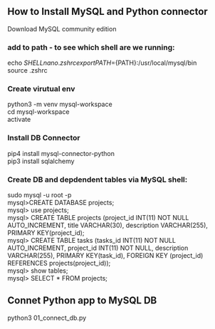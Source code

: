 
## How to Install MySQL and Python connector
Download MySQL community edition
### add to path - to see which shell are we running:
echo $SHELL  
nano .zshrc  
export PATH=${PATH}:/usr/local/mysql/bin  
source .zshrc  

###  Create virutual env
python3 -m venv mysql-workspace  
cd mysql-workspace  
activate  

### Install DB Connector 
pip4 install mysql-connector-python  
pip3 install sqlalchemy  

### Create  DB and depdendent tables via MySQL shell:
sudo mysql -u root -p      
mysql>CREATE DATABASE projects;  
mysql> use projects;  
mysql> CREATE TABLE projects (project_id INT(11) NOT NULL AUTO_INCREMENT, title VARCHAR(30), description VARCHAR(255), PRIMARY KEY(project_id);  
mysql> CREATE TABLE tasks (tasks_id INT(11) NOT NULL AUTO_INCREMENT, project_id INT(11) NOT NULL, description VARCHAR(255), PRIMARY KEY(task_id), 
FOREIGN KEY (project_id) REFERENCES projects(project_id));  
mysql> show tables;  
mysql> SELECT * FROM projects;   

## Connet Python app to MySQL DB
python3 01_connect_db.py



 






